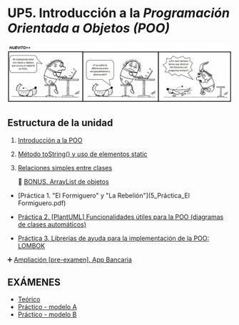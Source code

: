 # UP5. Introducción a la _Programación Orientada a Objetos (POO)_
![objetos](objetos.png)

## Estructura de la unidad
1.  [Introducción a la POO](https://pbendom3.github.io/prog-1cfgs-daw/ups/UP5/5_1_introduccion_POO/index.html)
2.  [Método toString() y uso de elementos static](https://pbendom3.github.io/prog-1cfgs-daw/ups/UP5/5_2_tostrinc_static/index.html)
3.  [Relaciones simples entre clases](https://pbendom3.github.io/prog-1cfgs-daw/ups/UP5/5_3_relaciones/index.html)

    🎁 [BONUS. ArrayList de objetos](https://pbendom3.github.io/prog-1cfgs-daw/ups/UP5/5_4_arraylists/index.html)
   
- [Práctica 1. "El Formiguero" y "La Rebelión"](5_Práctica_El Formiguero.pdf)

- [Práctica 2. [PlantUML] Funcionalidades útiles para la POO (diagramas de clases automáticos)](6_Práctica2_Modelado_PlantUML.pdf)

- [Práctica 3. Librerías de ayuda para la implementación de la POO: LOMBOK](7_Práctica3_Librerías_LOMBOK.pdf)

:heavy_plus_sign: [Ampliación [pre-examen]. App Bancaria](8_EJERCICIOS_PRE_EXAMEN.pdf)

## EXÁMENES
- [Teórico](9_EXAMEN_TEÓRICO_UD5.pdf)
- [Práctico - modelo A](10_EXAMEN_PRÁCTICO_UD5.pdf)
- [Práctico - modelo B](11_EXAMEN_PRÁCTICO_UD5.pdf)
